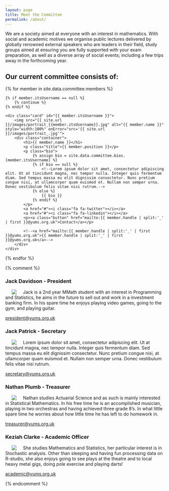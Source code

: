 ```yaml
---
layout: page
title: Meet the Committee
permalink: /about/
---
```


<link rel="stylesheet" href="https://cdnjs.cloudflare.com/ajax/libs/font-awesome/4.7.0/css/font-awesome.min.css">

<head>
<style>
.card {
    box-shadow: 0 4px 8px 0 rgba(0, 0, 0, 0.2);
    width: 256px;
    margin: auto;
    text-align: center;
    display: inline-block;
    padding: 8px;
}

.card:hover {
    box-shadow: 0 8px 16px 0 rgba(0,0,0,0.2);
}

.container {
    padding: 0 16px;
}

.title {
    color: grey;
    font-size: 18px;
}

.button {
    border: none;
    outline: 0;
    display: inline-block;
    padding: 8px;
    color: white;
    background-color: #000;
    text-align: center;
    cursor: pointer;
    width: 100%;
    font-size: 18px;
}

a {
    text-decoration: none;
    font-size: 22px;
    color: black;
}

button:hover, a:hover {
    opacity: 0.7;
}
</style>
</head>

We are a society aimed at everyone with an interest in mathematics. With social and academic motives we organise public lectures delivered by globally renowned external speakers who are leaders in their field, study groups aimed at ensuring you are fully supported with your exam preparation, as well as a diverse array of social events; including a few trips away in the forthcoming year.

## Our current committee consists of:

<div>
{% for member in site.data.committee.members %}
    
    {% if member.itsUsername == null %}
        {% continue %}
    {% endif %}    

    <div class="card" id="{{ member.itsUsername }}">
        <img src="{{ site.url }}/images/portrait_{{member.itsUsername}}.jpg" alt="{{ member.name }}" style="width:100%" onError="src='{{ site.url }}/images/portrait_.jpg'">
        <div class="container">
            <h1>{{ member.name }}</h1>
            <p class="title">{{ member.position }}</p>
            <p class="bio">
                {% assign bio = site.data.committee.bios.[member.itsUsername] %}
                {% if bio == null %}
                    <!--Lorem ipsum dolor sit amet, consectetur adipiscing elit. Ut at tincidunt magna, nec tempor nulla. Integer quis fermentum diam. Sed tempus massa eu elit dignissim consectetur. Nunc pretium congue nisi, at ullamcorper quam euismod et. Nullam non semper urna. Donec vestibulum felis vitae nisi rutrum.-->
                {% else %}
                    {{ bio }}
                {% endif %}
            </p>
            <a href="#"><i class="fa fa-twitter"></i></a> 
            <a href="#"><i class="fa fa-linkedin"></i></a> 
            <p><a class="button" href="mailto:{{ member.handle | split:'_' | first }}@yums.org.uk">Contact</a></p>
            
            <!--<a href="mailto:{{ member.handle | split:'_' | first }}@yums.org.uk">{{ member.handle | split:'_' | first }}@yums.org.uk</a>-->
        </div>
    </div>

{% endfor %}
</div>

{% comment %}

### Jack Davidson - President
<img style="float: left;" hspace="20" src="{{ site.url }}/images/portrait_jwd508.jpg">

Jack is a 2nd year MMath student with an interest in Programming and Statistics, he aims in the future to sell out and work in a investment banking firm. In his spare time he enjoys playing video games, going to the gym, and playing guitar.

[president@yums.org.uk](mailto:president@yums.org.uk)

### Jack Patrick - Secretary
<img style="float: left;" hspace="20" src="{{ site.url }}/images/portrait_placeholder.jpg">

Lorem ipsum dolor sit amet, consectetur adipiscing elit. Ut at tincidunt magna, nec tempor nulla. Integer quis fermentum diam. Sed tempus massa eu elit dignissim consectetur. Nunc pretium congue nisi, at ullamcorper quam euismod et. Nullam non semper urna. Donec vestibulum felis vitae nisi rutrum.

[secretary@yums.org.uk](mailto:secretary@yums.org.uk)

### Nathan Plumb - Treasurer
<img style="float: left;" hspace="20" src="{{ site.url }}/images/portrait_np816.jpg">

Nathan studies Actuarial Science and as such is mainly interested in Statistical Mathematics. In his free time he is an accomplished musician, playing in two orchestras and having achieved three grade 8’s. In what little spare time he worries about how little time he has left to do homework in.

[treasurer@yums.org.uk](mailto:treasurer@yums.org.uk)

### Keziah Clarke - Academic Officer
<img style="float: left;" hspace="20" src="{{ site.url }}/images/portrait_kc1035.jpg">

She studies Mathematics and Statistics, her particular interest is in Stochastic analysis. Other than sleeping and having fun processing data on R-studio, she also enjoys going to see plays at the theatre and to local heavy metal gigs, doing pole exercise and playing darts!

[academic@yums.org.uk](mailto:academic@yums.org.uk)

{% endcomment %}

